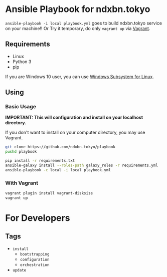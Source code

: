 # Ansible Playbook for ndxbn.tokyo
`ansible-playbook -i local playbook.yml` goes to build ndxbn.tokyo service on your machine!!
Or Try it temporary, do only `vagrant up` via [Vagrant](https://www.vagrantup.com/docs/).

## Requirements

- Linux
- Python 3
- pip

If you are Windows 10 user, you can use [Windows Subsystem for Linux](https://docs.microsoft.com/windows/wsl).

## Using
### Basic Usage
**IMPORTANT: This will configuration and install on your localhost directory.**

If you don't want to install on your computer directory, you may use Vagrant. 

```bash
git clone https://github.com/ndxbn-tokyo/playbook
pushd playbook

pip install -r requirements.txt
ansible-galaxy install --roles-path galaxy_roles -r requirements.yml
ansible-playbook -c local -i local playbook.yml
```

### With Vagrant

```bash
vagrant plugin install vagrant-disksize
vagrant up
```

# For Developers
## Tags

- `install`
  - `bootstrapping`
  - `configuration`
  - `orchestration`
- `update`
